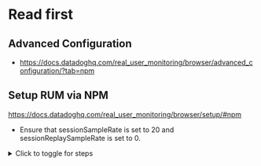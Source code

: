 # Read first
## Advanced Configuration
- https://docs.datadoghq.com/real_user_monitoring/browser/advanced_configuration/?tab=npm
## Setup RUM via NPM

https://docs.datadoghq.com/real_user_monitoring/browser/setup/#npm

- Ensure that sessionSampleRate is set to 20 and sessionReplaySampleRate is set to 0.

<details>
<summary>Click to toggle for steps</summary>
```yaml
import { datadogRum } from '@datadog/browser-rum'

datadogRum.init({
  applicationId: '<DATADOG_APPLICATION_ID>',
  clientToken: '<DATADOG_CLIENT_TOKEN>',
  // `site` refers to the Datadog site parameter of your organization
  // see https://docs.datadoghq.com/getting_started/site/
  site: '<DATADOG_SITE>',
  //  service: 'my-web-application',
  //  env: 'production',
  //  version: '1.0.0',
  sessionSampleRate: 20,
  sessionReplaySampleRate: 0,
  trackResources: true,
  trackLongTasks: true,
  trackUserInteractions: true,
  enablePrivacyForActionName: true,
});
```
</details>
